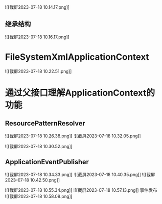 ![[截屏2023-07-18 10.14.17.png]]
## 继承结构

![[截屏2023-07-18 10.16.17.png]]

# FileSystemXmlApplicationContext
![[截屏2023-07-18 10.22.51.png]]

# 通过父接口理解ApplicationContext的功能

## ResourcePatternResolver
![[截屏2023-07-18 10.26.38.png]]
![[截屏2023-07-18 10.32.05.png]]

![[截屏2023-07-18 10.30.52.png]]

## ApplicationEventPublisher
![[截屏2023-07-18 10.34.33.png]]
![[截屏2023-07-18 10.40.35.png]]
![[截屏2023-07-18 10.42.50.png]]

![[截屏2023-07-18 10.55.34.png]]
![[截屏2023-07-18 10.57.13.png]]
事件发布
![[截屏2023-07-18 10.58.08.png]]